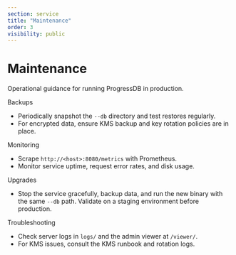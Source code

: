 ```yaml
---
section: service
title: "Maintenance"
order: 3
visibility: public
---
```


# Maintenance

Operational guidance for running ProgressDB in production.

Backups

- Periodically snapshot the `--db` directory and test restores regularly.
- For encrypted data, ensure KMS backup and key rotation policies are in place.

Monitoring

- Scrape `http://<host>:8080/metrics` with Prometheus.
- Monitor service uptime, request error rates, and disk usage.

Upgrades

- Stop the service gracefully, backup data, and run the new binary with the
  same `--db` path. Validate on a staging environment before production.

Troubleshooting

- Check server logs in `logs/` and the admin viewer at `/viewer/`.
- For KMS issues, consult the KMS runbook and rotation logs.


